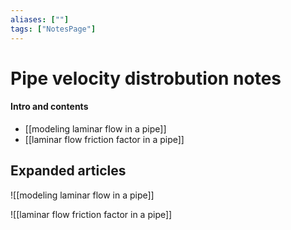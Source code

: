 ```yaml
---
aliases: [""]
tags: ["NotesPage"]
---
```


# Pipe velocity distrobution notes

#### Intro and contents
- [[modeling laminar flow in a pipe]]
- [[laminar flow friction factor in a pipe]]


## Expanded articles

![[modeling laminar flow in a pipe]]

![[laminar flow friction factor in a pipe]]